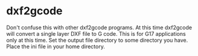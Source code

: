 # dxf2gcode
Don't confuse this with other dxf2gcode programs.
At this time dxf2gcode will convert a single layer DXF file to G code.
This is for G17 applications only at this time.
Set the output file directory to some directory you have.
Place the ini file in your home directory.
